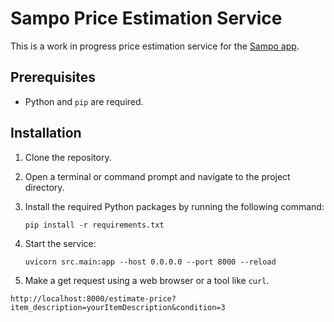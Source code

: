 # Sampo Price Estimation Service

This is a work in progress price estimation service for the [Sampo app](https://github.com/ohjelmistoprojekti-sampo/sampo).

## Prerequisites

- Python and `pip` are required.

## Installation

1. Clone the repository.

2. Open a terminal or command prompt and navigate to the project directory.

3. Install the required Python packages by running the following command:

   ```
   pip install -r requirements.txt
   ```

4. Start the service:

	```
	uvicorn src.main:app --host 0.0.0.0 --port 8000 --reload
	```

5. Make a get request using a web browser or a tool like `curl`.

```
http://localhost:8000/estimate-price?item_description=yourItemDescription&condition=3
```
